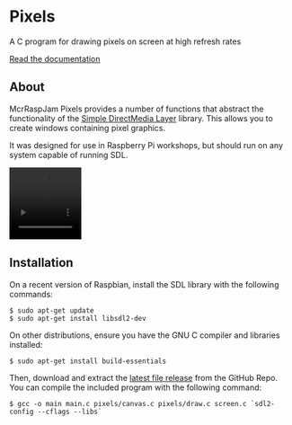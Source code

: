 # Pixels
A C program for drawing pixels on screen at high refresh rates

[Read the documentation](docs/index.md)

## About

McrRaspJam Pixels provides a number of functions that abstract the functionality of the [Simple DirectMedia Layer](https://www.libsdl.org/) library. This allows you to create windows containing pixel graphics.

It was designed for use in Raspberry Pi workshops, but should run on any system capable of running SDL.

<video width="128" height="128" autoplay loop>
        <source src="docs/img/testpattern.mp4" type="video/mp4">
</video>

## Installation

On a recent version of Raspbian, install the SDL library with the following commands:

```
$ sudo apt-get update
$ sudo apt-get install libsdl2-dev
```

On other distributions, ensure you have the GNU C compiler and libraries installed:

```
$ sudo apt-get install build-essentials
```

Then, download and extract the [latest file release](https://github.com/McrRaspJam/Pixels/releases/latest) from the GitHub Repo. You can compile the included program with the following command:

```
$ gcc -o main main.c pixels/canvas.c pixels/draw.c screen.c `sdl2-config --cflags --libs`
```
